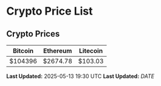 # Crypto Price List

## Crypto Prices
| Bitcoin | Ethereum | Litecoin |
| ------- | -------- | -------- |
| $104396 | $2674.78 | $103.03 |
**Last Updated:** 2025-05-13 19:30 UTC
**Last Updated:** $DATE$
